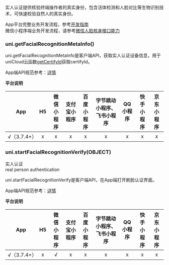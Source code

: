 实人认证提供核验终端操作者的真实身份，包含活体检测和人脸对比等生物识别技术，可快速校验自然人的真实身份。

App平台完整业务开发流程，参考[开发指南](https://uniapp.dcloud.net.cn/uniCloud/frv/dev.html)  
微信小程序端业务开发流程，请参考[微信人脸核身接口能力](https://developers.weixin.qq.com/community/business/doc/000442d352c1202bd498ecb105c00d)  


### uni.getFacialRecognitionMetaInfo()  

uni.getFacialRecognitionMetaInfo是客户端API，获取实人认证设备信息，用于uniCloud云函数[getCertifyId](https://uniapp.dcloud.net.cn/uniCloud/frv/dev.html#get-certify-id)获取certifyId。

App端API规范参考：[详情](https://uniapp.dcloud.net.cn/uniCloud/frv/dev.html#get-meta-info) 

**平台说明**

|App|H5|微信小程序|支付宝小程序|百度小程序|字节跳动小程序、飞书小程序|QQ小程序|快手小程序|京东小程序|
|:-:|:-:|:-:|:-:|:-:|:-:|:-:|:-:|:-:|
|√（3.7.4+）|x|x|x|x|x|x|x|x|

### uni.startFacialRecognitionVerify(OBJECT)  
实人认证  
real person authentication

uni.startFacialRecognitionVerify是客户端API，在App端打开刷脸认证界面。  

App端API规范参考：[详情](https://uniapp.dcloud.net.cn/uniCloud/frv/dev.html#start-frv)  

**平台说明**

|App|H5|微信小程序|支付宝小程序|百度小程序|字节跳动小程序、飞书小程序|QQ小程序|快手小程序|京东小程序|
|:-:|:-:|:-:|:-:|:-:|:-:|:-:|:-:|:-:|
|√（3.7.4+）|x|√|x|x|x|x|x|x|

